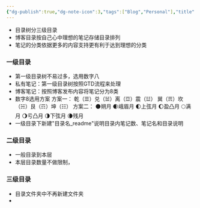 ```yaml
---
{"dg-publish":true,"dg-note-icon":3,"tags":["Blog","Personal"],"title":"Obsidian目录树","permalink":"/🌒Action_行动/Soft/Obsidian/Obsidian笔记目录树/","dgPassFrontmatter":true,"noteIcon":3,"created":"2024-09-17T15:25:05.092+08:00","updated":"2024-09-19T22:10:28.429+08:00"}
---
```


- 目录树分三级目录
- 博客目录按自己心中理想的笔记存储目录排列
- 笔记的分类依据更多的内容支持更有利于达到理想的分类
### 一级目录
- 第一级目录树不易过多，选用数字八
- 私有笔记：第一级目录树按照GTD流程来处理
- 博客笔记：按照博客发布内容将笔记分为8类
- 数字8选用方案
	方案一：
	乾（☰）兑（☱）离（☲）震（☳）
	巽（☴）坎（☵）艮（☶）坤（☷）
	方案二：
	🌑朔月  🌒峨眉月  🌓上弦月 🌔盈凸月 
	🌕满月  🌖亏凸月  🌗下弦月 🌘残月
- 一级目录下新建"目录名_readme"说明目录内笔记数、笔记名和目录说明

### 二级目录
- 一般目录到本层
- 本层目录数量不做限制，

### 三级目录
- 目录文件夹中不再新建文件夹
- 